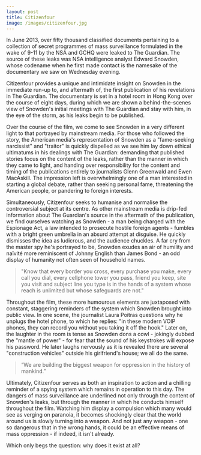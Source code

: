 ```yaml
---
layout: post
title: Citizenfour
image: /images/citizenfour.jpg
---
```

In June 2013, over fifty thousand classified documents pertaining to a collection of secret programmes of mass surveillance formulated in the wake of 9-11 by the NSA and GCHQ were leaked to The Guardian. The source of these leaks was NSA intelligence analyst Edward Snowden, whose codename when he first made contact is the namesake of the documentary we saw on Wednesday evening.

Citizenfour provides a unique and intimidate insight on Snowden in the immediate run-up to, and aftermath of, the first publication of his revelations in The Guardian. The documentary is set in a hotel room in Hong Kong over the course of eight days, during which we are shown a behind-the-scenes view of Snowden's initial meetings with The Guardian and stay with him, in the eye of the storm, as his leaks begin to be published.

Over the course of the film, we come to see Snowden in a very different light to that portrayed by mainstream media. For those who followed the story, the American media's representation of Snowden as a "fame-seeking narcissist" and "traitor" is quickly dispelled as we see him lay down ethical ultimatums in his dealings with The Guardian: demanding that published stories focus on the content of the leaks, rather than the manner in which they came to light, and handing over responsibility for the content and timing of the publications entirely to journalists Glenn Greenwald and Ewen MacAskill. The impression left is overwhelmingly one of a man interested in starting a global debate, rather than seeking personal fame, threatening the American people, or pandering to foreign interests.

Simultaneously, Citizenfour seeks to humanise and normalise the controversial subject at its centre. As other mainstream media is drip-fed information about The Guardian's source in the aftermath of the publication, we find ourselves watching as Snowden - a man being charged with the Espionage Act, a law intended to prosecute hostile foreign agents - fumbles with a bright green umbrella in an absurd attempt at disguise. He quickly dismisses the idea as ludicrous, and the audience chuckles. A far cry from the master spy he's portrayed to be, Snowden exudes an air of humility and naïvité more reminiscent of Johnny English than James Bond - an odd display of humanity not often seen of household names.

> "Know that every border you cross, every purchase you make, every call you dial, every cellphone tower you pass, friend you keep, site you visit and subject line you type is in the hands of a system whose reach is unlimited but whose safeguards are not."

Throughout the film, these more humourous elements are juxtaposed with constant, staggering reminders of the system which Snowden brought into public view. In one scene, the journalist Laura Poitras questions why he unplugs the hotel phone, to which he replies: "in these modern VOIP phones, they can record you without you taking it off the hook." Later on, the laughter in the room is tense as Snowden dons a cowl - jokingly dubbed the "mantle of power" - for fear that the sound of his keystrokes will expose his password. He later laughs nervously as it is revealed there are several "construction vehicles" outside his girlfriend's house; we all do the same.

> “We are building the biggest weapon for oppression in the history of mankind.”

Ultimately, Citizenfour serves as both an inspiration to action and a chilling reminder of a spying system which remains in operation to this day. The dangers of mass surveillance are underlined not only through the content of Snowden's leaks, but through the manner in which he conducts himself throughout the film. Watching him display a compulsion which many would see as verging on paranoia, it becomes shockingly clear that the world around us is slowly turning into a weapon. And not just any weapon - one so dangerous that in the wrong hands, it could be an effective means of mass oppression - if indeed, it isn't already.

Which only begs the question: why does it exist at all?
